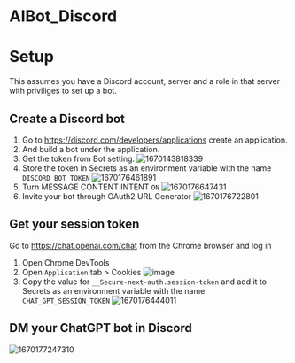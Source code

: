 # AIBot_Discord

# Setup

This assumes you have a Discord account, server and a role in that server with priviliges to set up a bot.

## Create a Discord bot

1. Go to https://discord.com/developers/applications create an application.
2. And build a bot under the application.
3. Get the token from Bot setting.
   ![1670143818339](image/README/1670143818339.png)
4. Store the token in Secrets as an environment variable with the name `DISCORD_BOT_TOKEN`
   ![1670176461891](image/README/1670176461891.png)
5. Turn MESSAGE CONTENT INTENT `ON`
   ![1670176647431](image/README/1670176647431.png)
6. Invite your bot through OAuth2 URL Generator
   ![1670176722801](image/README/1670176722801.png)

## Get your session token
Go to https://chat.openai.com/chat from the Chrome browser and log in
1. Open Chrome DevTools 
2. Open `Application` tab > Cookies
   ![image](https://user-images.githubusercontent.com/36258159/205494773-32ef651a-994d-435a-9f76-a26699935dac.png)
3. Copy the value for `__Secure-next-auth.session-token` and add it to Secrets as an environment variable with the name `CHAT_GPT_SESSION_TOKEN`
   ![1670176444011](image/README/1670176444011.png)

## DM your ChatGPT bot in Discord

   ![1670177247310](image/README/1670177247310.png)

